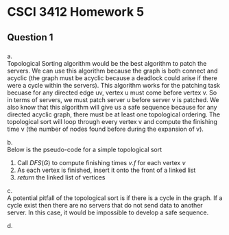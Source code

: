 # CSCI 3412 Homework 5

## Question 1
###
a.  
Topological Sorting algorithm would be the best algorithm to patch the servers. We can use this algorithm because the graph is both connect and acyclic (the graph must be acyclic because a deadlock could arise if there were a cycle within the servers). This algorithm works for the patching task becuase for any directed edge uv, vertex u must come before vertex v. So in terms of servers, we must patch server u before server v is patched. We also know that this algorithm will give us a safe sequence because for any directed acyclic graph, there must be at least one topological ordering. The topological sort will loop through every vertex v and compute the finishing time v (the number of nodes found before during the expansion of v).

b.  
Below is the pseudo-code for a simple topological sort  

1. Call $DFS(G)$ to compute finishing times $v.f$ for each vertex $v$
2. As each vertex is finished, insert it onto the front of a linked list
3. $return$ the linked list of vertices

c.  
A potential pitfall of the topological sort is if there is a cycle in the graph. If a cycle exist then there are no servers that do not send data to another server. In this case, it would be impossible to develop a safe sequence.

d.  
